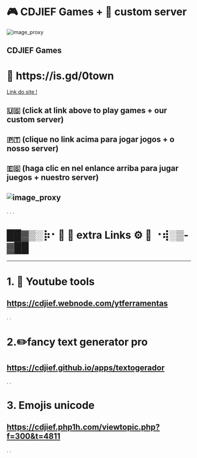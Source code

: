 # 🎮 CDJIEF Games + 🍎 custom server 

![image_proxy](https://i.postimg.cc/1XRFz5d1/cdjieftown.png)


CDJIEF Games 
--------------

<body>
 <h1>🔗 https://is.gd/0town</h1><a href="https://linkdosite" rel="nofollow" target="_blank">Link do site !</a>
 </body>




🇺🇸  (click at link above to play games + our custom server) 
-
🇵🇹  (clique no link acima para jogar jogos + o nosso server) 
-
🇪🇸  (haga clic en nel enlance arriba para jugar juegos + nuestro server)
-


 ![image_proxy](https://i.postimg.cc/kM8ZdK8s/gtl.png)
 -
 .
 .
 .
 #  <h1> ██▓▒­░⡷⠂🔗 🦜 extra Links ⚙️ 🔨 ⠐⢾░▒­▓██ </h1>
 ----------------
 
# 1. 🎈 Youtube tools
https://cdjief.webnode.com/ytferramentas
-
.
.
# 2.✏️fancy text generator pro
https://cdjief.github.io/apps/textogerador
-
.
.
# 3. Emojis unicode
https://cdjief.php1h.com/viewtopic.php?f=300&t=4811
-
.
.
